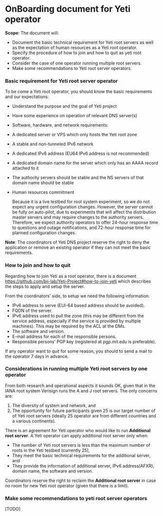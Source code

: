 # OnBoarding document for Yeti operator

**Scope**: 
The document will:
* Document the basic technical requirement for Yeti root servers as well as 
  the expectation of human resources as a Yeti root operator.
* Specify the procedure of how to join and how to quit as yeti root operator.
* Consider the case of one operator running multiple root servers.
* Make some recommendations to Yeti root server operators.

### Basic requirement for Yeti root server operator

To be come a Yeti root operator, you should know the basic requirements and 
our expectations:

* Understand the purpose and the goal of Yeti project

* Have some experience on operation of relevant DNS server(s)

* Software, hardware, and network requirements:
 * A dedicated server or VPS which only hosts the Yeti root zone
 * A stable and non-tunneled IPv6 network
 * A dedicated IPv6 address (EU64 IPv6 address is not recommended)
 * A dedicated domain name for the server which only has an AAAA record
   attached to it
 * The authority servers should be stable and the NS servers of that domain
   name should be stable 
 
* Human resources commitment

  Because it is a live testbed for root system experiment, so we do not expect 
  any urgent configuration changes. However, the server cannot be fully on
  auto-pilot, due to experiments that will affect the distribution master
  servers and may require changes to the authority servers. Therefore, we
  expect authority operators to offer 24-hour response time to questions and
  outage notifications, and 72-hour response time for planned configuration
  changes.

**Note**: The coordinators of Yeti DNS project reserve the right to deny the
application or remove an existing operator if they can not meet the basic
requirements.

### How to join and how to quit

Regarding how to join Yeti as a root operator, there is a document
<https://github.com/bii-lab/Yeti-Project#how-to-join-yeti> which describes the
steps to apply and setup the server.

From the coordinators' side, to setup we need the following information:
  
  * IPv6 address to serve (EUI-64 based address should be avoided).
  * FQDN of the server.
  * IPv6 address used to pull the zone (this may be different from the service
    address, especially if the service is provided by multiple machines).
    This may be required by the ACL at the DMs.
  * The software and version.
  * E-mail address for each of the responsible persons.
  * Responsible persons' PGP key (registered at pgp.mit.edu is preferable).

If any operator want to quit for some reason, you should to send a mail to 
the operator 7 days in advance.

### Considerations in running multiple Yeti root servers by one operator

From both research and operational aspects it sounds OK, given that in the IANA
root system Verisign runs the A and J root servers. The only concerns are: 

1) The diversity of system and network, and
2) The opportunity for future participants given 25 is our target number of
   of Yeti root servers (ideally 25 operator are from different countries and
   a various continents).

There is an agreement for Yeti operator who would like to run **Additional root
server**.  A Yeti operator can apply additional root server only when:

* The number of Yeti root servers is less than the maximum number of roots in
  the Yeti testbed (currently 25),
* They meet the basic technical requirements for the additional server, and
* They provide the information of additional server, IPv6 address(AFXR), domain
  name, the software and version.

Coordinators reserve the right to reclaim the **Additional root server** in
case no room for new Yeti root operator (given that there is a limit).


### Make some recommendations to yeti root server operators

[TODO]
